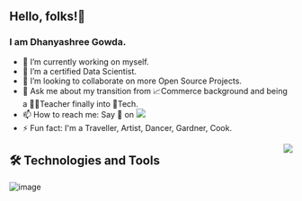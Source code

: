 ## Hello, folks!👋
### I am Dhanyashree Gowda.
- 🔭 I’m currently working on myself.
- 🌱 I’m a certified Data Scientist.
- 👯 I’m looking to collaborate on more Open Source Projects.
- 💬 Ask me about my transition from  📈Commerce background and being a 👩‍🏫Teacher finally into 🤖Tech.
- 📫 How to reach me: Say 👋  on  <a href="mailto:gowdadhanyashree03@gmail.com?"><img src="https://img.shields.io/badge/gmail-%23DD0031.svg?&style=for-the-badge&logo=gmail&logoColor=white"/></a>
- ⚡ Fun fact: I'm a Traveller, Artist, Dancer, Gardner, Cook.
<img src="https://pyblog.xyz//Users/dhanyashreegowda/DownloadsWhatsApp Image 2022-02-06 at 2.49.32 PM.jpeg" align="right">

##  🛠 Technologies and Tools

![image]({https://img.shields.io/badge/Tableau-E97627?style=for-the-badge&logo=Tableau&logoColor=white})







<!--
**Dhanyashree03/Dhanyashree03** is a ✨ _special_ ✨ repository because its `README.md` (this file) appears on your GitHub profile.

Here are some ideas to get you started:

- 🔭 I’m currently working on ...
- 🌱 I’m currently learning ...
- 👯 I’m looking to collaborate on ...
- 🤔 I’m looking for help with ...
- 💬 Ask me about ...
- 📫 How to reach me: ...
- 😄 Pronouns: ...
- ⚡ Fun fact: ...
-->
